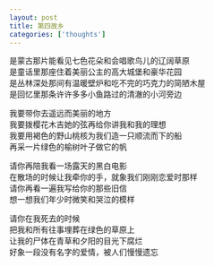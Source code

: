 ```yaml
---
layout: post
title: 第四故乡
categories: ['thoughts']
---
```



是蒙古那片能看见七色花朵和会唱歌鸟儿的辽阔草原<br/>
是童话里那座住着美丽公主的高大城堡和豪华花园<br/>
是丛林深处那间有温暖壁炉和吃不完的巧克力的简陋木屋<br/>
是回忆里那条许许多多小鱼路过的清澈的小河旁边<br/>

我要带你去遥远而美丽的地方<br/>
我要拨樱花木吉她的弦再给你讲我和我的理想<br/>
我要用褐色的野山桃核为我们造一只顺流而下的船<br/>
再采一片绿色的榆树叶子做它的帆<br/>

请你再陪我看一场露天的黑白电影<br/>
在散场的时候让我牵你的手，就象我们刚刚恋爱时那样<br/>
请你再看一遍我写给你的那些旧信<br/>
想一想我们年少时微笑和哭泣的模样<br/>

请你在我死去的时候<br/>
把我和所有往事埋葬在绿色的草原上<br/>
让我的尸体在青草和夕阳的目光下腐烂<br/>
好象一段没有名字的爱情，被人们慢慢遗忘<br/>

